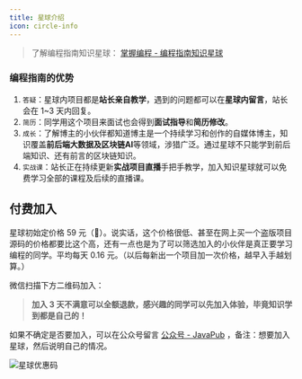 ```yaml
---
title: 星球介绍
icon: circle-info
---
```


> 了解编程指南知识星球： [掌握编程 - 编程指南知识星球](https://kazjsfecs3y.feishu.cn/wiki/UznjwU6LFi3IUVkjWKWcXhinnwc)


### 编程指南的优势

1. `答疑`：星球内项目都是**站长亲自教学**，遇到的问题都可以在**星球内留言**，站长会在 1~3 天内回复。
2. `简历`：同学用这个项目来面试也会得到**面试指导**和**简历修改**。
3. `成长`：了解博主的小伙伴都知道博主是一个持续学习和创作的自媒体博主，知识覆盖**前后端大数据及区块链AI**等领域，涉猎广泛。通过星球不只能学到前后端知识、还有前言的区块链知识。
4. `实战课`：站长正在持续更新**实战项目直播**手把手教学，加入知识星球就可以免费学习全部的课程及后续的直播课。




## 付费加入

星球初始定价格 59 元（🎈）。说实话，这个价格很低、甚至在网上买一个盗版项目源码的价格都要比这个高，还有一点也是为了可以筛选加入的小伙伴是真正要学习编程的同学。平均每天 0.16 元。（以后每新出一个项目加一次价格，越早入手越划算。）

微信扫描下方二维码加入：

> **加入 3 天不满意可以全额退款，感兴趣的同学可以先加入体验，毕竟知识学到都是自己的！**


如果不确定是否要加入，可以在公众号留言 [公众号 - JavaPub](https://kazjsfecs3y.feishu.cn/wiki/Giosw53oei2dlQk9zxmcjoj8nad) ，备注：想要加入星球，然后说明自己的情况。


![星球优惠码](https://javapub-common-oss.oss-cn-beijing.aliyuncs.com/javapub/static/star_qr_1.jpg)


